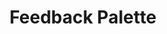 ---
title: Feedback Palette
summary: "Using feedback loops and interpolation artifacts to get a color palette for a point in an image"
weight: 70
resources:
  - name: thumb
    src: feedback-palette-thumb.svg
    params:
      alt: Abstract palette, dividing image into various shades of pink.
  - name: hero
    src: feedback-palette-hero.svg
    params:
      alt: Abstract palette, dividing image into various shades of pink.
---